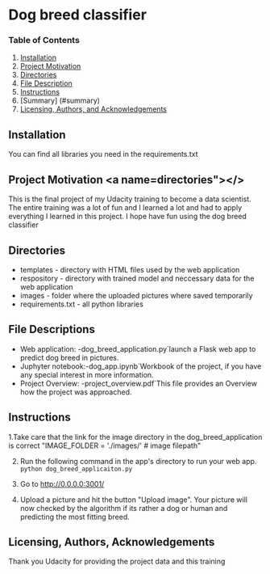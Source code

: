 # Dog breed classifier

### Table of Contents

1. [Installation](#installation)
2. [Project Motivation](#motivation)
3. [Directories](#directories)
4. [File Description](#files)
5. [Instructions](#instructions)
6. [Summary] (#summary)
7. [Licensing, Authors, and Acknowledgements](#licensing)

## Installation <a name="installation"></a>

You can find all libraries you need in the requirements.txt

## Project Motivation <a name=directories"></>
 
This is the final project of my Udacity training to become a data scientist. The entire training was a lot of fun and I learned a lot and had to apply everything I learned in this project. I hope have fun using the dog breed classifier
 
 ## Directories <a name="directories"></a>

   - templates - directory with HTML files used by the web application
   - respository - directory with trained model and neccessary data for the web application 
   - images - folder where the uploaded pictures where saved temporarily
   - requirements.txt - all python libraries

## File Descriptions <a name="files"></a>

   - Web application:  -dog_breed_application.py`launch a Flask web app to predict dog breed in pictures.
   - Juphyter notebook:-dog_app.ipynb`Workbook of the project, if you have any special interest in more information.
   - Project Overview: -project_overview.pdf`This file provides an Overview how the project was approached.
          
  
## Instructions<a name="instructions"></a>

1.Take care that the link for the image directory in the dog_breed_application is correct
"IMAGE_FOLDER = './images/' # image filepath" 

2. Run the following command in the app's directory to run your web app.
    `python dog_breed_applicaiton.py`

3. Go to http://0.0.0.0:3001/

4. Upload a picture and hit the button "Upload image". Your picture will now checked by the algorithm if its rather a dog or human and predicting the most fitting breed.  



## Licensing, Authors, Acknowledgements<a name="licensing"></a>

Thank you Udacity for providing the project data and this training

